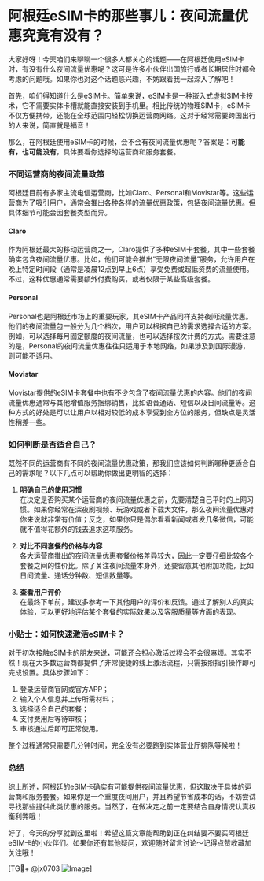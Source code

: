 # 阿根廷eSIM卡的那些事儿：夜间流量优惠究竟有没有？

大家好呀！今天咱们来聊聊一个很多人都关心的话题——在阿根廷使用eSIM卡时，有没有什么夜间流量优惠呢？这可是许多小伙伴出国旅行或者长期居住时都会考虑的问题哦。如果你也对这个话题感兴趣，不妨跟着我一起深入了解吧！

首先，咱们得知道什么是eSIM卡。简单来说，eSIM卡是一种嵌入式虚拟SIM卡技术，它不需要实体卡槽就能直接安装到手机里。相比传统的物理SIM卡，eSIM卡不仅方便携带，还能在全球范围内轻松切换运营商网络。这对于经常需要跨国出行的人来说，简直就是福音！

那么，在阿根廷使用eSIM卡的时候，会不会有夜间流量优惠呢？答案是：**可能有，也可能没有**，具体要看你选择的运营商和服务套餐。

### 不同运营商的夜间流量政策

阿根廷目前有多家主流电信运营商，比如Claro、Personal和Movistar等。这些运营商为了吸引用户，通常会推出各种各样的流量优惠政策，包括夜间流量优惠。但具体细节可能会因套餐类型而异。

#### Claro
作为阿根廷最大的移动运营商之一，Claro提供了多种eSIM卡套餐，其中一些套餐确实包含夜间流量优惠。比如，他们可能会推出“无限夜间流量”服务，允许用户在晚上特定时间段（通常是凌晨12点到早上6点）享受免费或超低资费的流量使用。不过，这种优惠通常需要额外付费购买，或者仅限于某些高级套餐。

#### Personal
Personal也是阿根廷市场上的重要玩家，其eSIM卡产品同样支持夜间流量优惠。他们的夜间流量包一般分为几个档次，用户可以根据自己的需求选择合适的方案。例如，可以选择每月固定额度的夜间流量，也可以选择按次计费的方式。需要注意的是，Personal的夜间流量优惠往往只适用于本地网络，如果涉及到国际漫游，则可能不适用。

#### Movistar
Movistar提供的eSIM卡套餐中也有不少包含了夜间流量优惠的内容。他们的夜间流量优惠通常与其他增值服务捆绑销售，比如语音通话、短信以及日间流量等。这种方式的好处是可以让用户以相对较低的成本享受到全方位的服务，但缺点是灵活性稍差一些。

### 如何判断是否适合自己？

既然不同的运营商有不同的夜间流量优惠政策，那我们应该如何判断哪种更适合自己的需求呢？以下几点可以帮助你做出更明智的选择：

1. **明确自己的使用习惯**  
   在决定是否购买某个运营商的夜间流量优惠之前，先要清楚自己平时的上网习惯。如果你经常在深夜刷视频、玩游戏或者下载大文件，那么夜间流量优惠对你来说就非常有价值；反之，如果你只是偶尔看看新闻或者发几条微信，可能就不值得花额外的钱去追求这项服务。

2. **对比不同套餐的价格与内容**  
   各大运营商推出的夜间流量优惠套餐价格差异较大，因此一定要仔细比较各个套餐之间的性价比。除了关注夜间流量本身外，还要留意其他附加功能，比如日间流量、通话分钟数、短信数量等。

3. **查看用户评价**  
   在最终下单前，建议多参考一下其他用户的评价和反馈。通过了解别人的真实体验，可以更好地评估某个套餐的实际效果以及客服质量等方面的表现。

### 小贴士：如何快速激活eSIM卡？

对于初次接触eSIM卡的朋友来说，可能还会担心激活过程会不会很麻烦。其实不然！现在大多数运营商都提供了非常便捷的线上激活流程，只需按照指引操作即可完成设置。具体步骤如下：

1. 登录运营商官网或官方APP；
2. 输入个人信息并上传所需材料；
3. 选择适合自己的套餐；
4. 支付费用后等待审核；
5. 审核通过后即可正常使用。

整个过程通常只需要几分钟时间，完全没有必要跑到实体营业厅排队等候啦！

### 总结

综上所述，阿根廷的eSIM卡确实有可能提供夜间流量优惠，但这取决于具体的运营商和服务套餐。如果你是一个重度夜间用户，并且希望节省成本的话，不妨尝试寻找那些提供此类优惠的服务。当然了，在做决定之前一定要结合自身情况认真权衡利弊哦！

好了，今天的分享就到这里啦！希望这篇文章能帮助到正在纠结要不要买阿根廷eSIM卡的小伙伴们。如果你还有其他疑问，欢迎随时留言讨论～记得点赞收藏加关注哦！

[TG💪+ @jx0703 ![Image](https://github.com/user-attachments/assets/dbca1d08-cadb-493c-b0ec-ad6f7a83f270)]